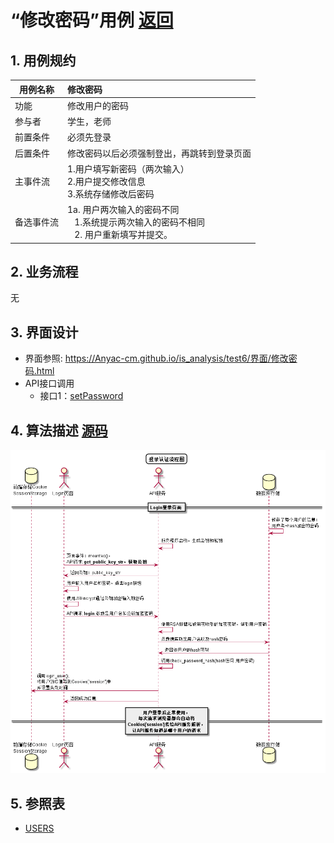 
# “修改密码”用例 [返回](../README.md)
## 1. 用例规约

|用例名称|修改密码|
|-------|:-------------|
|功能|修改用户的密码|
|参与者|学生，老师|
|前置条件|必须先登录|
|后置条件|修改密码以后必须强制登出，再跳转到登录页面|
|主事件流| 1.用户填写新密码（两次输入） <br/> 2.用户提交修改信息 <br/>3.系统存储修改后密码|
|备选事件流|1a. 用户两次输入的密码不同 <br/>&nbsp;&nbsp; 1.系统提示两次输入的密码不相同  <br/>&nbsp;&nbsp; 2. 用户重新填写并提交。 |

## 2. 业务流程
无

## 3. 界面设计
- 界面参照: https://Anyac-cm.github.io/is_analysis/test6/界面/修改密码.html
- API接口调用
    - 接口1：[setPassword](../接口/setPassword.md)

## 4. 算法描述 [源码](../src/UML-654.puml)
![登录认证流程图](../src/UML-654.png)
    
## 5. 参照表

- [USERS](../database.md/#USERS)